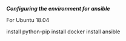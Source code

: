 ***Configuring the environment for ansible***

For Ubuntu 18.04

install python-pip
install docker
install ansible





